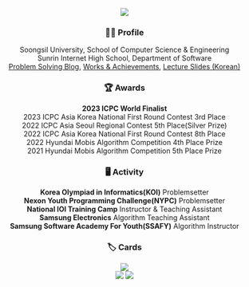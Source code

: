 <p align="center"><img src="https://capsule-render.vercel.app/api?type=Waving&color=auto&customColorList=0&height=300&section=header&text=Jeounghui%20Nah&fontSize=70"></p>

<h3 align="center">🙋‍♂️ Profile</h3>

<p align="center">
  Soongsil University, School of Computer Science & Engineering<br>Sunrin Internet High School, Department of Software<br>
  <a href="https://justiceHui.github.io">Problem Solving Blog</a>, <a href="https://justicehui.github.io/about">Works & Achievements</a>, <a href="https://github.com/justiceHui/SSU-SCCC-Study">Lecture Slides (Korean)</a>
</p>

<h3 align="center">🏆 Awards</h3>

<p align="center">
  <b>2023 ICPC World Finalist</b><br>
  2023 ICPC Asia Korea National First Round Contest 3rd Place<br>
  2022 ICPC Asia Seoul Regional Contest 5th Place(Silver Prize)<br>
  2022 ICPC Asia Korea National First Round Contest 8th Place<br>
  2022 Hyundai Mobis Algorithm Competition 4th Place Prize<br>
  2021 Hyundai Mobis Algorithm Competition 5th Place Prize
</p>

<h3 align="center">🖥️ Activity</h3>

<p align="center">
  <b>Korea Olympiad in Informatics(KOI)</b> Problemsetter<br>
  <b>Nexon Youth Programming Challenge(NYPC)</b> Problemsetter<br>
  <b>National IOI Training Camp</b> Instructor & Teaching Assistant<br>
  <b>Samsung Electronics</b> Algorithm Teaching Assistant<br>
  <b>Samsung Software Academy For Youth(SSAFY)</b> Algorithm Instructor<br>
</p>

<h3 align="center">🏷️ Cards</h3>

<p align="center">
  <img src="https://hits.seeyoufarm.com/api/count/incr/badge.svg?url=https%3A%2F%2Fgithub.com%2FjusticeHui"><br>
  <a href="https://github.com/ryo-ma/github-profile-trophy"><img src="https://github-profile-trophy.vercel.app/?username=justicehui&theme=flat&row=1&column=6"></a>
  <!--<img src="https://github-readme-stats.vercel.app/api/top-langs/?username=JusticeHui&layout=compact"><br>-->
  <!--<a href="https://codeforces.com/profile/justice_hui"><img src="http://cf.leed.at/?id=Justice_Hui"></a><br>-->
  <!--<img src="https://github-readme-stats.vercel.app/api?username=justiceHui&show_icons=true&hide_border=true"><br>-->
  <a href="https://solved.ac/profile/jhnah917"><img src="https://github-readme-solvedac-hyp3rflow.vercel.app/api/?handle=jhnah917"></a><br>
</p>

<!--
## 📫 Contact

- 🔭 I’m currently working on ...
- 🌱 I’m currently learning ...
- 👯 I’m looking to collaborate on ...
- 🤔 I’m looking for help with ...
- 💬 Ask me about ...
- 📫 How to reach me: ...
- 😄 Pronouns: ...
- ⚡ Fun fact: ...
-->

